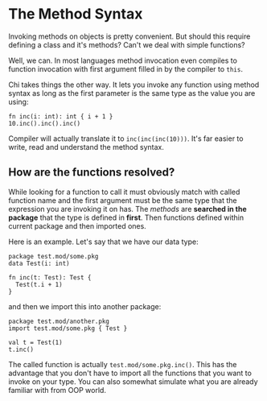 # The Method Syntax

Invoking methods on objects is pretty convenient. But should this require defining
a class and it's methods? Can't we deal with simple functions?

Well, we can. In most languages method invocation even compiles to function
invocation with first argument filled in by the compiler to `this`.

Chi takes things the other way. It lets you invoke any function using method syntax
as long as the first parameter is the same type as the value you are using:

```chi
fn inc(i: int): int { i + 1 }
10.inc().inc().inc()
```

Compiler will actually translate it to `inc(inc(inc(10)))`. It's far easier
to write, read and understand the method syntax.

## How are the functions resolved?

While looking for a function to call it must obviously match with called function name and the first argument must be
the same type that the expression you are invoking it on has. The *methods* are **searched in the package** that the
type is defined in **first**. Then functions defined within current package and then imported ones.

Here is an example. Let's say that we have our data type:

```chi
package test.mod/some.pkg
data Test(i: int)

fn inc(t: Test): Test {
  Test(t.i + 1)
}
```

and then we import this into another package:

```chi
package test.mod/another.pkg
import test.mod/some.pkg { Test }

val t = Test(1)
t.inc()
```

The called function is actually `test.mod/some.pkg.inc()`. This has the advantage that you don't have to import
all the functions that you want to invoke on your type. You can also somewhat simulate what you are already familiar
with from OOP world.
